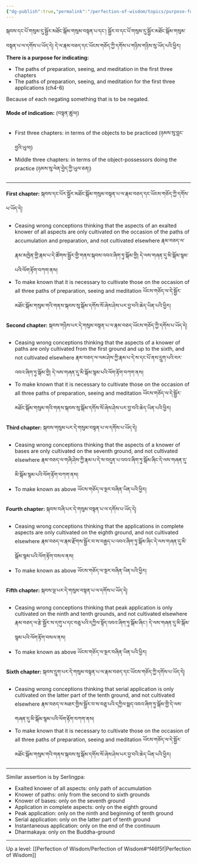 ```yaml
---
{"dg-publish":true,"permalink":"/perfection-of-wisdom/topics/purpose-for-presenting-the-paths-in-multiple-chapters/"}
---
```


སྐབས་དང་པོ་གསུམ་དུ་སྦྱོར་མཐོང་སྒོམ་གསུམ་བསྟན་པ་དང༌། སྦྱོར་བ་དང་པོ་གསུམ་དུ་སྦྱོར་མཐོང་སྒོམ་གསུམ་བསྟན་པ་ལ་དགོས་པ་ཡོད་དེ། 
དེ་ལ་རྣམ་བཅད་དང་ཡོངས་གཅོད་ཀྱི་དགོས་པ་གཉིས་གཉིས་སུ་ཡོད་པའི་ཕྱིར།
**There is a purpose for indicating:**
- The paths of preparation, seeing, and meditation in the first three chapters
- The paths of preparation, seeing, and meditation for the first three applications (ch4-6)

Because of each negating something that is to be negated. 

**Mode of indication:** (བསྟན་ཚུལ།)
- First three chapters: in terms of the objects to be practiced (ཉམས་སུ་བླང་བྱའི་ཡུལ།)
- Middle three chapters: in terms of the object-possessors doing the practice (ཉམས་སུ་ལེན་བྱེད་ཀྱི་ཡུལ་ཅན།)

---
**First chapter:** སྐབས་དང་པོར་སྦྱོར་མཐོང་སྒོམ་གསུམ་བསྟན་པ་ལ་རྣམ་བཅད་དང་ཡོངས་གཅོད་ཀྱི་དགོས་པ་ཡོད་དེ།
- Ceasing wrong conceptions thinking that the aspects of an exalted knower of all aspects are only cultivated on the occasion of the paths of accumulation and preparation, and not cultivated elsewhere
  རྣམ་བཅད་ལ་རྣམ་མཁྱེན་གྱི་རྣམ་པ་དེ་ཚོགས་སྦྱོར་གྱི་གནས་སྐབས་འབའ་ཞིག་ཏུ་སྒོམ་གྱི། དེ་ལས་གཞན་དུ་མི་སྒོམ་སྙམ་པའི་ལོག་རྟོག་བཀག་ནས།
- To make known that it is necessary to cultivate those on the occasion of all three paths of preparation, seeing and meditation ཡོངས་གཅོད་ལ་དེ་སྦྱོར་མཐོང་སྒོམ་གསུམ་གའི་གནས་སྐབས་སུ་སྒོམ་དགོས་སོ་ཞེས་ཤེས་པར་བྱ་བའི་ཆེད་ཡིན་པའི་ཕྱིར།

**Second chapter:** སྐབས་གཉིས་པར་དེ་གསུམ་བསྟན་པ་ལ་རྣམ་བཅད་ཡོངས་གཅོད་ཀྱི་དགོས་པ་ཡོད་དེ།
- Ceasing wrong conceptions thinking that the aspects of a knower of paths are only cultivated from the first ground and up to the sixth, and not cultivated elsewhere
  རྣམ་བཅད་ལ་ལམ་ཤེས་ཀྱི་རྣམ་པ་དེ་ས་དང་པོ་ནས་དྲུག་པའི་བར་འབའ་ཞིག་ཏུ་སྒོམ་གྱི། དེ་ལས་གཞན་དུ་མི་སྒོམ་སྙམ་པའི་ལོག་རྟོག་བཀག་ནས།
- To make known that it is necessary to cultivate those on the occasion of all three paths of preparation, seeing and meditation ཡོངས་གཅོད་ལ་དེ་སྦྱོར་མཐོང་སྒོམ་གསུམ་གའི་གནས་སྐབས་སུ་སྒོམ་དགོས་སོ་ཞེས་ཤེས་པར་བྱ་བའི་ཆེད་ཡིན་པའི་ཕྱིར།

**Third chapter:** སྐབས་གསུམ་པར་དེ་གསུམ་བསྟན་པ་ལ་དགོས་པ་ཡོད་དེ།
- Ceasing wrong conceptions thinking that the aspects of a knower of bases are only cultivated on the seventh ground, and not cultivated elsewhere
  རྣམ་བཅད་ལ་གཞི་ཤེས་ཀྱི་རྣམ་པ་དེ་ས་བདུན་པ་འབའ་ཞིག་ཏུ་སྒོམ་ཞིང་དེ་ལས་གཞན་དུ་མི་སྒོམ་སྙམ་པའི་ལོག་རྟོག་བཀག་ནས།
- To make known as above ཡོངས་གཅོད་ལ་སྔར་བཞིན་ཡིན་པའི་ཕྱིར།

**Fourth chapter:** སྐབས་བཞི་པར་དེ་གསུམ་བསྟན་པ་ལ་དགོས་པ་ཡོད་དེ། 
- Ceasing wrong conceptions thinking that the applications in complete aspects are only cultivated on the eighth ground, and not cultivated elsewhere
  རྣམ་བཅད་ལ་རྣམ་རྫོགས་སྦྱོར་བ་ས་བརྒྱད་པ་འབའ་ཞིག་ཏུ་སྒོམ་ཞིང་དེ་ལས་གཞན་དུ་མི་སྒོམ་སྙམ་པའི་ལོག་རྟོག་བསལ་ནས།
- To make known as above ཡོངས་གཅོད་ལ་སྔར་བཞིན་ཡིན་པའི་ཕྱིར། 

**Fifth chapter:** སྐབས་ལྔ་པར་དེ་གསུམ་བསྟན་པ་ལ་དགོས་པ་ཡོད་དེ། 
- Ceasing wrong conceptions thinking that peak application is only cultivated on the ninth and tenth grounds, and not cultivated elsewhere
  རྣམ་བཅད་ལ་རྩེ་སྦྱོར་ས་དགུ་པ་དང་བཅུ་པའི་དཀྱིལ་སྟོད་འབའ་ཞིག་ཏུ་སྒོམ་ཞིང༌། དེ་ལས་གཞན་དུ་མི་སྒོམ་སྙམ་པའི་ལོག་རྟོག་བསལ་ནས།
- To make known as above ཡོངས་གཅོད་ལ་སྔར་བཞིན་ཡིན་པའི་ཕྱིར།

**Sixth chapter:** སྐབས་དྲུག་པར་དེ་གསུམ་བསྟན་པ་ལ་རྣམ་བཅད་དང་ཡོངས་གཅོད་ཀྱི་དགོས་པ་ཡོད་དེ། 
- Ceasing wrong conceptions thinking that serial application is only cultivated on the latter part of the tenth ground, and not cultivated elsewhere
  རྣམ་བཅད་ལ་མཐར་གྱིས་སྦྱོར་བ་ས་བཅུ་པའི་དཀྱིལ་སྨད་འབའ་ཞིག་ཏུ་སྒོམ་གྱི་དེ་ལས་གཞན་དུ་མི་སྒོམ་སྙམ་པའི་ལོག་རྟོག་བཀག་ནས།
- To make known that it is necessary to cultivate those on the occasion of all three paths of preparation, seeing and meditation
  ཡོངས་གཅོད་ལ་དེ་སྦྱོར་མཐོང་སྒོམ་གསུམ་གའི་གནས་སྐབས་སུ་སྒོམ་དགོས་སོ་ཞེས་ཤེས་པར་བྱ་བའི་ཆེད་ཡིན་པའི་ཕྱིར།

---
Similar assertion is by Serlingpa:
- Exalted knower of all aspects: only path of accumulation
- Knower of paths: only from the second to sixth grounds
- Knower of bases: only on the seventh ground
- Application in complete aspects: only on the eighth ground
- Peak application: only on the ninth and beginning of tenth ground
- Serial application: only on the latter part of tenth ground
- Instantaneous application: only on the end of the continuum
- Dharmakaya: only on the Buddha-ground



---
Up a level: [[Perfection of Wisdom/Perfection of Wisdom#^f46f5f\|Perfection of Wisdom]]